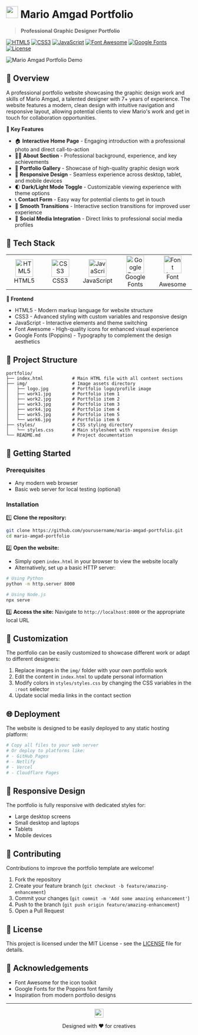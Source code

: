 # <img src="https://img.icons8.com/color/48/000000/graphic-design.png" width="32" height="32"/> Mario Amgad Portfolio

> **Professional Graphic Designer Portfolio**

[![HTML5](https://img.shields.io/badge/HTML5-E34F26?logo=html5&logoColor=white)](https://developer.mozilla.org/en-US/docs/Web/HTML)
[![CSS3](https://img.shields.io/badge/CSS3-1572B6?logo=css3&logoColor=white)](https://developer.mozilla.org/en-US/docs/Web/CSS)
[![JavaScript](https://img.shields.io/badge/JavaScript-F7DF1E?logo=javascript&logoColor=black)](https://developer.mozilla.org/en-US/docs/Web/JavaScript)
[![Font Awesome](https://img.shields.io/badge/Font_Awesome-528DD7?logo=font-awesome&logoColor=white)](https://fontawesome.com/)
[![Google Fonts](https://img.shields.io/badge/Google_Fonts-4285F4?logo=google-fonts&logoColor=white)](https://fonts.google.com/)
[![License](https://img.shields.io/badge/License-MIT-yellow.svg)](LICENSE)

![Mario Amgad Portfolio Demo](https://placehold.co/800x400/c30d19/FFFFFF/png?text=Mario+Amgad+Portfolio&font=montserrat)

## 🎨 Overview

A professional portfolio website showcasing the graphic design work and skills of Mario Amgad, a talented designer with 7+ years of experience. The website features a modern, clean design with intuitive navigation and responsive layout, allowing potential clients to view Mario's work and get in touch for collaboration opportunities.

<b>🌟 Key Features</b>

- 🏠 **Interactive Home Page** - Engaging introduction with a professional photo and direct call-to-action
- 👨‍🎨 **About Section** - Professional background, experience, and key achievements
- 📂 **Portfolio Gallery** - Showcase of high-quality graphic design work
- 📱 **Responsive Design** - Seamless experience across desktop, tablet, and mobile devices
- 🌓 **Dark/Light Mode Toggle** - Customizable viewing experience with theme options
- 📞 **Contact Form** - Easy way for potential clients to get in touch
- 🔄 **Smooth Transitions** - Interactive section transitions for improved user experience
- 🔗 **Social Media Integration** - Direct links to professional social media profiles

## 🔧 Tech Stack

<div align="center">
  <table>
    <tr>
      <td align="center" width="96">
        <img src="https://cdn.jsdelivr.net/gh/devicons/devicon/icons/html5/html5-original.svg" alt="HTML5" width="48" height="48" />
        <br/>HTML5
      </td>
      <td align="center" width="96">
        <img src="https://cdn.jsdelivr.net/gh/devicons/devicon/icons/css3/css3-original.svg" alt="CSS3" width="48" height="48" />
        <br/>CSS3
      </td>
      <td align="center" width="96">
        <img src="https://cdn.jsdelivr.net/gh/devicons/devicon/icons/javascript/javascript-original.svg" alt="JavaScript" width="48" height="48" />
        <br/>JavaScript
      </td>
      <td align="center" width="96">
        <img src="https://cdn.jsdelivr.net/gh/devicons/devicon/icons/googlecloud/googlecloud-original.svg" alt="Google Fonts" width="48" height="48" />
        <br/>Google Fonts
      </td>
      <td align="center" width="96">
        <img src="https://cdn.jsdelivr.net/gh/devicons/devicon/icons/fontawesome/fontawesome-original.svg" alt="Font Awesome" width="48" height="48" />
        <br/>Font Awesome
      </td>
    </tr>
  </table>
</div>

<b>🎨 Frontend</b>

- HTML5 - Modern markup language for website structure
- CSS3 - Advanced styling with custom variables and responsive design
- JavaScript - Interactive elements and theme switching
- Font Awesome - High-quality icons for enhanced visual experience
- Google Fonts (Poppins) - Typography to complement the design aesthetics

## 📂 Project Structure

```
portfolio/
├── index.html           # Main HTML file with all content sections
├── img/                 # Image assets directory
│   ├── logo.jpg         # Portfolio logo/profile image
│   ├── work1.jpg        # Portfolio item 1
│   ├── work2.jpg        # Portfolio item 2
│   ├── work3.jpg        # Portfolio item 3
│   ├── work4.jpg        # Portfolio item 4
│   ├── work5.jpg        # Portfolio item 5
│   └── work6.jpg        # Portfolio item 6
├── styles/              # CSS styling directory
│   └── styles.css       # Main stylesheet with responsive design
└── README.md            # Project documentation
```

## 🚀 Getting Started

### Prerequisites

- Any modern web browser
- Basic web server for local testing (optional)

### Installation

1️⃣ **Clone the repository:**
```sh
git clone https://github.com/yourusername/mario-amgad-portfolio.git
cd mario-amgad-portfolio
```

2️⃣ **Open the website:**
- Simply open `index.html` in your browser to view the website locally
- Alternatively, set up a basic HTTP server:

```sh
# Using Python
python -m http.server 8000

# Using Node.js
npx serve
```

3️⃣ **Access the site:**
Navigate to `http://localhost:8000` or the appropriate local URL

## 🎨 Customization

The portfolio can be easily customized to showcase different work or adapt to different designers:

1. Replace images in the `img/` folder with your own portfolio work
2. Edit the content in `index.html` to update personal information
3. Modify colors in `styles/styles.css` by changing the CSS variables in the `:root` selector
4. Update social media links in the contact section

## 🌐 Deployment

The website is designed to be easily deployed to any static hosting platform:

```sh
# Copy all files to your web server
# Or deploy to platforms like:
# - GitHub Pages
# - Netlify
# - Vercel
# - Cloudflare Pages
```

## 📱 Responsive Design

The portfolio is fully responsive with dedicated styles for:
- Large desktop screens
- Small desktop and laptops
- Tablets
- Mobile devices

## 🤝 Contributing

Contributions to improve the portfolio template are welcome!

1. Fork the repository
2. Create your feature branch (`git checkout -b feature/amazing-enhancement`)
3. Commit your changes (`git commit -m 'Add some amazing enhancement'`)
4. Push to the branch (`git push origin feature/amazing-enhancement`)
5. Open a Pull Request

## 📝 License

This project is licensed under the MIT License - see the [LICENSE](LICENSE) file for details.

## 🙏 Acknowledgements

- Font Awesome for the icon toolkit
- Google Fonts for the Poppins font family
- Inspiration from modern portfolio designs

---

<div align="center">
  <img src="https://img.icons8.com/color/48/000000/graphic-design.png" width="24" height="24"/>
  <p>Designed with ❤️ for creatives</p>
</div> 